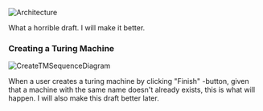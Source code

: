 ![Architecture](https://github.com/pinjaw/ot-harjoitustyo/blob/master/Documentation/architecturedraft.jpg)

What a horrible draft. I will make it better.

### Creating a Turing Machine
![CreateTMSequenceDiagram](https://github.com/pinjaw/ot-harjoitustyo/blob/master/Documentation/createtmsequencediagram.jpg)

When a user creates a turing machine by clicking "Finish" -button, given that a machine with the same name doesn't already exists, this is what will happen.
I will also make this draft better later. 
